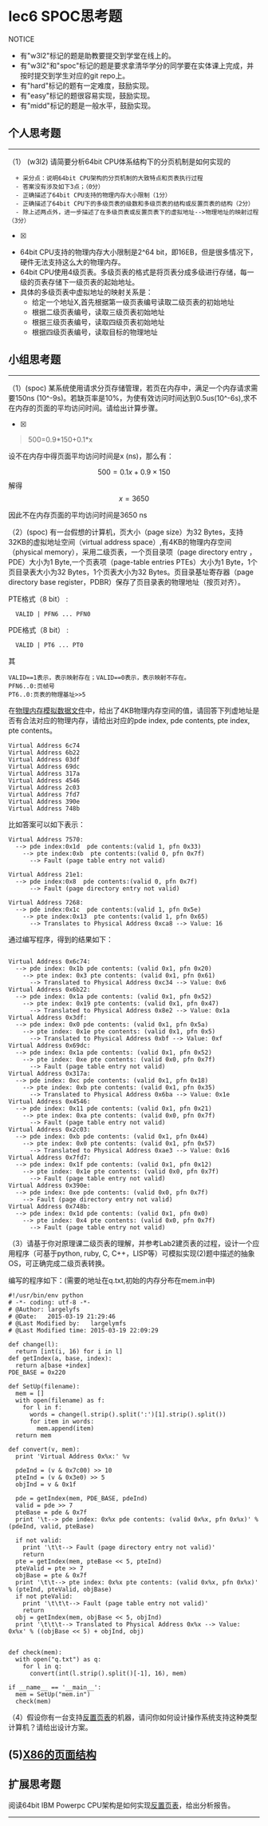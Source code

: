 # lec6 SPOC思考题


NOTICE
- 有"w3l2"标记的题是助教要提交到学堂在线上的。
- 有"w3l2"和"spoc"标记的题是要求拿清华学分的同学要在实体课上完成，并按时提交到学生对应的git repo上。
- 有"hard"标记的题有一定难度，鼓励实现。
- 有"easy"标记的题很容易实现，鼓励实现。
- 有"midd"标记的题是一般水平，鼓励实现。


## 个人思考题
---

（1） (w3l2) 请简要分析64bit CPU体系结构下的分页机制是如何实现的
```
  + 采分点：说明64bit CPU架构的分页机制的大致特点和页表执行过程
  - 答案没有涉及如下3点；（0分）
  - 正确描述了64bit CPU支持的物理内存大小限制（1分）
  - 正确描述了64bit CPU下的多级页表的级数和多级页表的结构或反置页表的结构（2分）
  - 除上述两点外，进一步描述了在多级页表或反置页表下的虚拟地址-->物理地址的映射过程（3分）
 ```
- [x]  

* 64bit CPU支持的物理内存大小限制是2^64 bit，即16EB，但是很多情况下，硬件无法支持这么大的物理内存。
* 64bit CPU使用4级页表。多级页表的格式是将页表分成多级进行存储，每一级的页表存储下一级页表的起始地址。
* 具体的多级页表中虚拟地址的映射关系是：
  * 给定一个地址X,首先根据第一级页表编号读取二级页表的初始地址
  * 根据二级页表编号，读取三级页表初始地址
  * 根据三级页表编号，读取四级页表初始地址
  * 根据四级页表编号，读取目标的物理地址 

## 小组思考题
---

（1）(spoc) 某系统使用请求分页存储管理，若页在内存中，满足一个内存请求需要150ns (10^-9s)。若缺页率是10%，为使有效访问时间达到0.5us(10^-6s),求不在内存的页面的平均访问时间。请给出计算步骤。 

- [x]  

> 500=0.9\*150+0.1\*x

设不在内存中得页面平均访问时间是x (ns)，那么有：

$$500 = 0.1x + 0.9 \times 150$$解得 $$x = 3650$$

因此不在内存页面的平均访问时间是3650 ns


（2）(spoc) 有一台假想的计算机，页大小（page size）为32 Bytes，支持32KB的虚拟地址空间（virtual address space）,有4KB的物理内存空间（physical memory），采用二级页表，一个页目录项（page directory entry ，PDE）大小为1 Byte,一个页表项（page-table entries
PTEs）大小为1 Byte，1个页目录表大小为32 Bytes，1个页表大小为32 Bytes。页目录基址寄存器（page directory base register，PDBR）保存了页目录表的物理地址（按页对齐）。

PTE格式（8 bit） :
```
  VALID | PFN6 ... PFN0
```
PDE格式（8 bit） :
```
  VALID | PT6 ... PT0
```
其
```
VALID==1表示，表示映射存在；VALID==0表示，表示映射不存在。
PFN6..0:页帧号
PT6..0:页表的物理基址>>5
```
在[物理内存模拟数据文件](./03-2-spoc-testdata.md)中，给出了4KB物理内存空间的值，请回答下列虚地址是否有合法对应的物理内存，请给出对应的pde index, pde contents, pte index, pte contents。
```
Virtual Address 6c74
Virtual Address 6b22
Virtual Address 03df
Virtual Address 69dc
Virtual Address 317a
Virtual Address 4546
Virtual Address 2c03
Virtual Address 7fd7
Virtual Address 390e
Virtual Address 748b
```

比如答案可以如下表示：
```
Virtual Address 7570:
  --> pde index:0x1d  pde contents:(valid 1, pfn 0x33)
    --> pte index:0xb  pte contents:(valid 0, pfn 0x7f)
      --> Fault (page table entry not valid)
      
Virtual Address 21e1:
  --> pde index:0x8  pde contents:(valid 0, pfn 0x7f)
      --> Fault (page directory entry not valid)

Virtual Address 7268:
  --> pde index:0x1c  pde contents:(valid 1, pfn 0x5e)
    --> pte index:0x13  pte contents:(valid 1, pfn 0x65)
      --> Translates to Physical Address 0xca8 --> Value: 16
```

通过编写程序，得到的结果如下：

```

Virtual Address 0x6c74:
  --> pde index: 0x1b pde contents: (valid 0x1, pfn 0x20)
    --> pte index: 0x3 pte contents: (valid 0x1, pfn 0x61)
      --> Translated to Physical Address 0xc34 --> Value: 0x6
Virtual Address 0x6b22:
  --> pde index: 0x1a pde contents: (valid 0x1, pfn 0x52)
    --> pte index: 0x19 pte contents: (valid 0x1, pfn 0x47)
      --> Translated to Physical Address 0x8e2 --> Value: 0x1a
Virtual Address 0x3df:
  --> pde index: 0x0 pde contents: (valid 0x1, pfn 0x5a)
    --> pte index: 0x1e pte contents: (valid 0x1, pfn 0x5)
      --> Translated to Physical Address 0xbf --> Value: 0xf
Virtual Address 0x69dc:
  --> pde index: 0x1a pde contents: (valid 0x1, pfn 0x52)
    --> pte index: 0xe pte contents: (valid 0x0, pfn 0x7f)
      --> Fault (page table entry not valid)
Virtual Address 0x317a:
  --> pde index: 0xc pde contents: (valid 0x1, pfn 0x18)
    --> pte index: 0xb pte contents: (valid 0x1, pfn 0x35)
      --> Translated to Physical Address 0x6ba --> Value: 0x1e
Virtual Address 0x4546:
  --> pde index: 0x11 pde contents: (valid 0x1, pfn 0x21)
    --> pte index: 0xa pte contents: (valid 0x0, pfn 0x7f)
      --> Fault (page table entry not valid)
Virtual Address 0x2c03:
  --> pde index: 0xb pde contents: (valid 0x1, pfn 0x44)
    --> pte index: 0x0 pte contents: (valid 0x1, pfn 0x57)
      --> Translated to Physical Address 0xae3 --> Value: 0x16
Virtual Address 0x7fd7:
  --> pde index: 0x1f pde contents: (valid 0x1, pfn 0x12)
    --> pte index: 0x1e pte contents: (valid 0x0, pfn 0x7f)
      --> Fault (page table entry not valid)
Virtual Address 0x390e:
  --> pde index: 0xe pde contents: (valid 0x0, pfn 0x7f)
    --> Fault (page directory entry not valid)
Virtual Address 0x748b:
  --> pde index: 0x1d pde contents: (valid 0x1, pfn 0x0)
    --> pte index: 0x4 pte contents: (valid 0x0, pfn 0x7f)
      --> Fault (page table entry not valid)
```

（3）请基于你对原理课二级页表的理解，并参考Lab2建页表的过程，设计一个应用程序（可基于python, ruby, C, C++，LISP等）可模拟实现(2)题中描述的抽象OS，可正确完成二级页表转换。


编写的程序如下：(需要的地址在q.txt,初始的内存分布在mem.in中)


```
#!/usr/bin/env python
# -*- coding: utf-8 -*-
# @Author: largelyfs
# @Date:   2015-03-19 21:29:46
# @Last Modified by:   largelymfs
# @Last Modified time: 2015-03-19 22:09:29

def change(l):
  return [int(i, 16) for i in l]
def getIndex(a, base, index):
  return a[base +index]
PDE_BASE = 0x220

def SetUp(filename):
  mem = []
  with open(filename) as f:
    for l in f:
      words = change(l.strip().split(':')[1].strip().split())
      for item in words:
        mem.append(item)
  return mem

def convert(v, mem):
  print 'Virtual Address 0x%x:' %v

  pdeInd = (v & 0x7c00) >> 10
  pteInd = (v & 0x3e0) >> 5
  objInd = v & 0x1f

  pde = getIndex(mem, PDE_BASE, pdeInd)
  valid = pde >> 7
  pteBase = pde & 0x7f
  print '\t--> pde index: 0x%x pde contents: (valid 0x%x, pfn 0x%x)' % (pdeInd, valid, pteBase)

  if not valid:
    print '\t\t--> Fault (page directory entry not valid)'
    return
  pte = getIndex(mem, pteBase << 5, pteInd)
  pteValid = pte >> 7
  objBase = pte & 0x7f
  print '\t\t--> pte index: 0x%x pte contents: (valid 0x%x, pfn 0x%x)' % (pteInd, pteValid, objBase)
  if not pteValid:
    print '\t\t\t--> Fault (page table entry not valid)'
    return
  obj = getIndex(mem, objBase << 5, objInd)
  print '\t\t\t--> Translated to Physical Address 0x%x --> Value: 0x%x' % ((objBase << 5) + objInd, obj)


def check(mem):
  with open("q.txt") as q:
    for l in q:
      convert(int(l.strip().split()[-1], 16), mem)

if __name__ == '__main__':
  mem = SetUp("mem.in")
  check(mem)
```


（4）假设你有一台支持[反置页表](http://en.wikipedia.org/wiki/Page_table#Inverted_page_table)的机器，请问你如何设计操作系统支持这种类型计算机？请给出设计方案。

 (5)[X86的页面结构](http://os.cs.tsinghua.edu.cn/oscourse/OS2015/lecture06#head-1f58ea81c046bd27b196ea2c366d0a2063b304ab)
--- 

## 扩展思考题

阅读64bit IBM Powerpc CPU架构是如何实现[反置页表](http://en.wikipedia.org/wiki/Page_table#Inverted_page_table)，给出分析报告。

--- 
